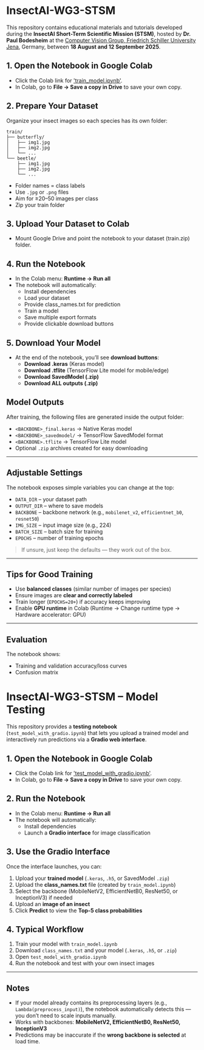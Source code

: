 # InsectAI-WG3-STSM

This repository contains educational materials and tutorials developed during the **InsectAI Short-Term Scientific Mission (STSM)**, hosted by **Dr. Paul Bodesheim** at the [Computer Vision Group, Friedrich Schiller University Jena](https://inf-cv.uni-jena.de/), Germany, between **18 August and 12 September 2025**.


## 1. Open the Notebook in Google Colab
   - Click the Colab link for ['train_model.ipynb'](https://colab.research.google.com/drive/15nQznMSMnyAkQyuxM7ZbdzXM_5f_9FMy?usp=sharing).
   - In Colab, go to **File → Save a copy in Drive** to save your own copy.

## 2. Prepare Your Dataset  
   Organize your insect images so each species has its own folder:

```
train/
├── butterfly/
│   ├── img1.jpg
│   ├── img2.jpg
│   └── ...
└── beetle/
    ├── img1.jpg
    ├── img2.jpg
    └── ...
```
   
- Folder names = class labels  
- Use `.jpg` or `.png` files  
- Aim for ≥20–50 images per class
- Zip your train folder

## 3. Upload Your Dataset to Colab
- Mount Google Drive and point the notebook to your dataset (train.zip) folder.

## 4. Run the Notebook 
- In the Colab menu: **Runtime → Run all**  
- The notebook will automatically:  
  - Install dependencies  
  - Load your dataset
  - Provide class_names.txt for prediction
  - Train a model  
  - Save multiple export formats  
  - Provide clickable download buttons  
## 5.  Download Your Model
- At the end of the notebook, you’ll see **download buttons**:  
  - **Download .keras** (Keras model)  
  - **Download .tflite** (TensorFlow Lite model for mobile/edge)  
  - **Download SavedModel (.zip)**  
  - **Download ALL outputs (.zip)**
## Model Outputs  

After training, the following files are generated inside the output folder:  

- `<BACKBONE>_final.keras` → Native Keras model  
- `<BACKBONE>_savedmodel/` → TensorFlow SavedModel format  
- `<BACKBONE>.tflite` → TensorFlow Lite model  
- Optional `.zip` archives created for easy downloading  

---

## Adjustable Settings  

The notebook exposes simple variables you can change at the top:  

- `DATA_DIR` – your dataset path  
- `OUTPUT_DIR` – where to save models  
- `BACKBONE` – backbone network (e.g., `mobilenet_v2`, `efficientnet_b0`, `resnet50`)  
- `IMG_SIZE` – input image size (e.g., 224)  
- `BATCH_SIZE` – batch size for training  
- `EPOCHS` – number of training epochs  

> If unsure, just keep the defaults — they work out of the box.  

---

## Tips for Good Training  

- Use **balanced classes** (similar number of images per species)  
- Ensure images are **clear and correctly labeled**  
- Train longer (`EPOCHS=20+`) if accuracy keeps improving  
- Enable **GPU runtime** in Colab (Runtime → Change runtime type → Hardware accelerator: GPU)  

---

## Evaluation  

The notebook shows:  
- Training and validation accuracy/loss curves   
- Confusion matrix 

# InsectAI-WG3-STSM – Model Testing  

This repository provides a **testing notebook** (`test_model_with_gradio.ipynb`) that lets you upload a trained model and interactively run predictions via a **Gradio web interface**.  

## 1. Open the Notebook in Google Colab  
- Click the Colab link for ['test_model_with_gradio.ipynb'](https://colab.research.google.com/drive/YOUR_NOTEBOOK_ID_HERE).  
- In Colab, go to **File → Save a copy in Drive** to save your own copy.  

## 2. Run the Notebook  
- In the Colab menu: **Runtime → Run all**  
- The notebook will automatically:  
  - Install dependencies  
  - Launch a **Gradio interface** for image classification  

## 3. Use the Gradio Interface  
Once the interface launches, you can:  
1. Upload your **trained model** (`.keras`, `.h5`, or SavedModel `.zip`)  
2. Upload the **class_names.txt** file (created by `train_model.ipynb`)  
3. Select the backbone (MobileNetV2, EfficientNetB0, ResNet50, or InceptionV3) if needed  
4. Upload an **image of an insect**  
5. Click **Predict** to view the **Top-5 class probabilities**  

## 4. Typical Workflow  
1. Train your model with `train_model.ipynb`  
2. Download `class_names.txt` and your model (`.keras`, `.h5`, or `.zip`)  
3. Open `test_model_with_gradio.ipynb`  
4. Run the notebook and test with your own insect images  

---

## Notes  
- If your model already contains its preprocessing layers (e.g., `Lambda(preprocess_input)`), the notebook automatically detects this — you don’t need to scale inputs manually.  
- Works with backbones: **MobileNetV2, EfficientNetB0, ResNet50, InceptionV3**  
- Predictions may be inaccurate if the **wrong backbone is selected** at load time.  

